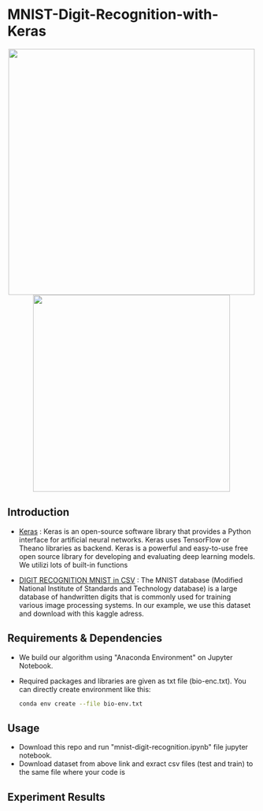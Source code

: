 # MNIST-Digit-Recognition-with-Keras

<div align="center">
  <img src="https://www.karabayyazilim.com/uploads/blogs/keras-nedir-2020-02-08-225241/keras-nedir-2020-02-08-225241-0.jpg" width="500">
  <img src="https://upload.wikimedia.org/wikipedia/commons/thumb/2/27/MnistExamples.png/320px-MnistExamples.png" width="400">
</div>

## Introduction

* [Keras](https://keras.io/getting_started/) : Keras is an open-source software library that provides a Python interface for artificial neural networks. Keras uses TensorFlow or Theano libraries as backend. Keras is a powerful and easy-to-use free open source library for developing and evaluating deep learning models. We utilizi lots of built-in functions

* [DIGIT RECOGNITION MNIST in CSV](https://www.kaggle.com/oddrationale/mnist-in-csv) : The MNIST database (Modified National Institute of Standards and Technology database) is a large database of handwritten digits that is commonly used for training various image processing systems. In our example, we use this dataset and download with this kaggle adress.

## Requirements & Dependencies
* We build our algorithm using "Anaconda Environment" on Jupyter Notebook.
* Required packages and libraries are given as txt file (bio-enc.txt). You can directly create environment like this:
  
  ```bash
  conda env create --file bio-env.txt
  ```

## Usage
* Download this repo and run "mnist-digit-recognition.ipynb" file jupyter notebook.
* Download dataset from above link and exract csv files (test and train) to the same file where your code is

## Experiment Results
